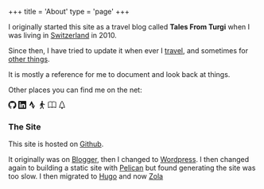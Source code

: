 +++
title = 'About'
type = 'page'
+++

I originally started this site as a travel blog called **Tales From Turgi** when I was living in [Switzerland](/tags/switzerland) in 2010.

Since then, I have tried to update it when ever I [travel](/categories/travel), and sometimes for [other things](/categories/misc).

It is mostly a reference for me to document and look back at things.



Other places you can find me on the net: 

[<svg xmlns="http://www.w3.org/2000/svg" width="16" height="16" fill="currentColor" class="bi bi-github" viewBox="0 0 16 16">
  <path d="M8 0C3.58 0 0 3.58 0 8c0 3.54 2.29 6.53 5.47 7.59.4.07.55-.17.55-.38 0-.19-.01-.82-.01-1.49-2.01.37-2.53-.49-2.69-.94-.09-.23-.48-.94-.82-1.13-.28-.15-.68-.52-.01-.53.63-.01 1.08.58 1.23.82.72 1.21 1.87.87 2.33.66.07-.52.28-.87.51-1.07-1.78-.2-3.64-.89-3.64-3.95 0-.87.31-1.59.82-2.15-.08-.2-.36-1.02.08-2.12 0 0 .67-.21 2.2.82.64-.18 1.32-.27 2-.27s1.36.09 2 .27c1.53-1.04 2.2-.82 2.2-.82.44 1.1.16 1.92.08 2.12.51.56.82 1.27.82 2.15 0 3.07-1.87 3.75-3.65 3.95.29.25.54.73.54 1.48 0 1.07-.01 1.93-.01 2.2 0 .21.15.46.55.38A8.01 8.01 0 0 0 16 8c0-4.42-3.58-8-8-8"/>
</svg>](https://github.com/aguinane "GitHub")
[<svg xmlns="http://www.w3.org/2000/svg" width="16" height="16" fill="currentColor" class="bi bi-linkedin" viewBox="0 0 16 16">
  <path d="M0 1.146C0 .513.526 0 1.175 0h13.65C15.474 0 16 .513 16 1.146v13.708c0 .633-.526 1.146-1.175 1.146H1.175C.526 16 0 15.487 0 14.854zm4.943 12.248V6.169H2.542v7.225zm-1.2-8.212c.837 0 1.358-.554 1.358-1.248-.015-.709-.52-1.248-1.342-1.248S2.4 3.226 2.4 3.934c0 .694.521 1.248 1.327 1.248zm4.908 8.212V9.359c0-.216.016-.432.08-.586.173-.431.568-.878 1.232-.878.869 0 1.216.662 1.216 1.634v3.865h2.401V9.25c0-2.22-1.184-3.252-2.764-3.252-1.274 0-1.845.7-2.165 1.193v.025h-.016l.016-.025V6.169h-2.4c.03.678 0 7.225 0 7.225z"/>
</svg>](https://www.linkedin.com/in/alexguinane "linkedin")
 [<svg xmlns="http://www.w3.org/2000/svg" width="16" height="16" fill="currentColor" class="bi bi-strava" viewBox="0 0 16 16">
  <path d="M6.731 0 2 9.125h2.788L6.73 5.497l1.93 3.628h2.766zm4.694 9.125-1.372 2.756L8.66 9.125H6.547L10.053 16l3.484-6.875z"/>
</svg>](https://www.strava.com/athletes/681775 "Strava")
[<svg xmlns="http://www.w3.org/2000/svg" width="16" height="16" fill="currentColor" class="bi bi-person-walking" viewBox="0 0 16 16">
  <path d="M9.5 1.5a1.5 1.5 0 1 1-3 0 1.5 1.5 0 0 1 3 0M6.44 3.752A.75.75 0 0 1 7 3.5h1.445c.742 0 1.32.643 1.243 1.38l-.43 4.083a1.8 1.8 0 0 1-.088.395l-.318.906.213.242a.8.8 0 0 1 .114.175l2 4.25a.75.75 0 1 1-1.357.638l-1.956-4.154-1.68-1.921A.75.75 0 0 1 6 8.96l.138-2.613-.435.489-.464 2.786a.75.75 0 1 1-1.48-.246l.5-3a.75.75 0 0 1 .18-.375l2-2.25Z"/>
  <path d="M6.25 11.745v-1.418l1.204 1.375.261.524a.8.8 0 0 1-.12.231l-2.5 3.25a.75.75 0 1 1-1.19-.914zm4.22-4.215-.494-.494.205-1.843.006-.067 1.124 1.124h1.44a.75.75 0 0 1 0 1.5H11a.75.75 0 0 1-.531-.22Z"/>
</svg>](https://www.parkrun.com.au/results/athleteresultshistory/?athleteNumber=1694205 "ParkRun")
[<svg xmlns="http://www.w3.org/2000/svg" width="16" height="16" fill="currentColor" class="bi bi-book" viewBox="0 0 16 16">
  <path d="M1 2.828c.885-.37 2.154-.769 3.388-.893 1.33-.134 2.458.063 3.112.752v9.746c-.935-.53-2.12-.603-3.213-.493-1.18.12-2.37.461-3.287.811zm7.5-.141c.654-.689 1.782-.886 3.112-.752 1.234.124 2.503.523 3.388.893v9.923c-.918-.35-2.107-.692-3.287-.81-1.094-.111-2.278-.039-3.213.492zM8 1.783C7.015.936 5.587.81 4.287.94c-1.514.153-3.042.672-3.994 1.105A.5.5 0 0 0 0 2.5v11a.5.5 0 0 0 .707.455c.882-.4 2.303-.881 3.68-1.02 1.409-.142 2.59.087 3.223.877a.5.5 0 0 0 .78 0c.633-.79 1.814-1.019 3.222-.877 1.378.139 2.8.62 3.681 1.02A.5.5 0 0 0 16 13.5v-11a.5.5 0 0 0-.293-.455c-.952-.433-2.48-.952-3.994-1.105C10.413.809 8.985.936 8 1.783"/>
</svg>](https://www.goodreads.com/aguin "Goodreads")
[<svg xmlns="http://www.w3.org/2000/svg" width="16" height="16" fill="currentColor" class="bi bi-tree" viewBox="0 0 16 16">
  <path d="M8.416.223a.5.5 0 0 0-.832 0l-3 4.5A.5.5 0 0 0 5 5.5h.098L3.076 8.735A.5.5 0 0 0 3.5 9.5h.191l-1.638 3.276a.5.5 0 0 0 .447.724H7V16h2v-2.5h4.5a.5.5 0 0 0 .447-.724L12.31 9.5h.191a.5.5 0 0 0 .424-.765L10.902 5.5H11a.5.5 0 0 0 .416-.777zM6.437 4.758A.5.5 0 0 0 6 4.5h-.066L8 1.401 10.066 4.5H10a.5.5 0 0 0-.424.765L11.598 8.5H11.5a.5.5 0 0 0-.447.724L12.69 12.5H3.309l1.638-3.276A.5.5 0 0 0 4.5 8.5h-.098l2.022-3.235a.5.5 0 0 0 .013-.507"/>
</svg>](https://www.wikitree.com/wiki/Guinane-16#Ancestors "Wikitree")

### The Site

This site is hosted on [Github](https://github.com/aguinane/alex.guinman.id.au).

It originally was on [Blogger](http://talesfromturgi.blogspot.com/), then I changed to [Wordpress](http://alexguinane.wordpress.com). I then changed again to building a static site with [Pelican](https://blog.getpelican.com/) but found generating the site was too slow. I then migrated to [Hugo](https://gohugo.io/) and now [Zola](https://www.getzola.org/)
